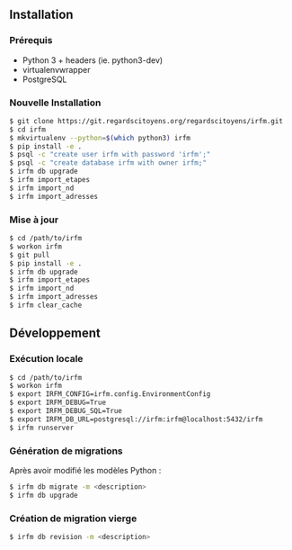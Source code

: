 ## Installation

### Prérequis

* Python 3 + headers (ie. python3-dev)
* virtualenvwrapper
* PostgreSQL

### Nouvelle Installation

```sh
$ git clone https://git.regardscitoyens.org/regardscitoyens/irfm.git
$ cd irfm
$ mkvirtualenv --python=$(which python3) irfm
$ pip install -e .
$ psql -c "create user irfm with password 'irfm';"
$ psql -c "create database irfm with owner irfm;"
$ irfm db upgrade
$ irfm import_etapes
$ irfm import_nd
$ irfm import_adresses
```

### Mise à jour

```sh
$ cd /path/to/irfm
$ workon irfm
$ git pull
$ pip install -e .
$ irfm db upgrade
$ irfm import_etapes
$ irfm import_nd
$ irfm import_adresses
$ irfm clear_cache
```

## Développement

### Exécution locale

```bash
$ cd /path/to/irfm
$ workon irfm
$ export IRFM_CONFIG=irfm.config.EnvironmentConfig
$ export IRFM_DEBUG=True
$ export IRFM_DEBUG_SQL=True
$ export IRFM_DB_URL=postgresql://irfm:irfm@localhost:5432/irfm
$ irfm runserver
```

### Génération de migrations

Après avoir modifié les modèles Python :

```bash
$ irfm db migrate -m <description>
$ irfm db upgrade
```

### Création de migration vierge

```bash
$ irfm db revision -m <description>
```
